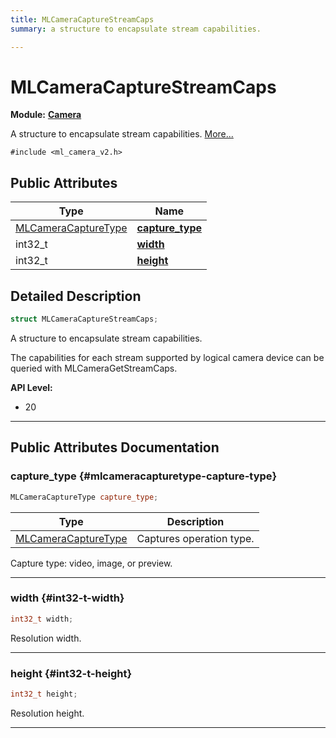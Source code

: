 ```yaml
---
title: MLCameraCaptureStreamCaps
summary: a structure to encapsulate stream capabilities. 

---
```


# MLCameraCaptureStreamCaps

**Module:** **[Camera](/versioned_docs/version-22-Feb-2023/api-ref/api/Modules/group___camera/group___camera.md)**



A structure to encapsulate stream capabilities.  [More...](#detailed-description)


`#include <ml_camera_v2.h>`

## Public Attributes

| Type           | Name           |
| -------------- | -------------- |
| [MLCameraCaptureType](/versioned_docs/version-22-Feb-2023/api-ref/api/Modules/group___camera/group___camera.md#enums-mlcameracapturetype) | **[capture_type](/versioned_docs/version-22-Feb-2023/api-ref/api/Modules/group___camera/struct_m_l_camera_capture_stream_caps.md#mlcameracapturetype-capture-type)**  |
| int32_t | **[width](/versioned_docs/version-22-Feb-2023/api-ref/api/Modules/group___camera/struct_m_l_camera_capture_stream_caps.md#int32-t-width)**  |
| int32_t | **[height](/versioned_docs/version-22-Feb-2023/api-ref/api/Modules/group___camera/struct_m_l_camera_capture_stream_caps.md#int32-t-height)**  |

## Detailed Description

```cpp
struct MLCameraCaptureStreamCaps;
```

A structure to encapsulate stream capabilities. 

The capabilities for each stream supported by logical camera device can be queried with MLCameraGetStreamCaps.




**API Level:**
  * 20 




-----------
## Public Attributes Documentation

### capture_type {#mlcameracapturetype-capture-type}

```cpp
MLCameraCaptureType capture_type;
```



| Type | Description |
|--|--|
| [MLCameraCaptureType](/versioned_docs/version-22-Feb-2023/api-ref/api/Modules/group___camera/group___camera.md#enums-mlcameracapturetype) | Captures operation type.  |


Capture type: video, image, or preview. 





-----------

### width {#int32-t-width}

```cpp
int32_t width;
```


Resolution width. 





-----------

### height {#int32-t-height}

```cpp
int32_t height;
```


Resolution height. 





-----------


